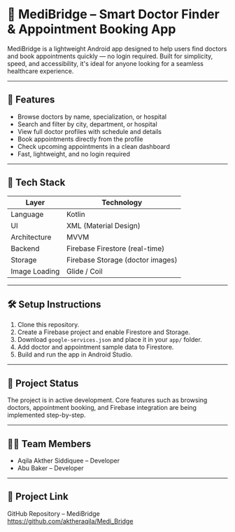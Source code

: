 # 🏥 MediBridge – Smart Doctor Finder & Appointment Booking App

MediBridge is a lightweight Android app designed to help users find doctors and book appointments quickly — no login required. Built for simplicity, speed, and accessibility, it's ideal for anyone looking for a seamless healthcare experience.

---

## 📱 Features

- Browse doctors by name, specialization, or hospital  
- Search and filter by city, department, or hospital  
- View full doctor profiles with schedule and details  
- Book appointments directly from the profile  
- Check upcoming appointments in a clean dashboard  
- Fast, lightweight, and no login required  

---

## 🔧 Tech Stack

| Layer         | Technology                     |
| ------------- | ------------------------------|
| Language      | Kotlin                        |
| UI            | XML (Material Design)          |
| Architecture  | MVVM                          |
| Backend       | Firebase Firestore (real-time)|
| Storage       | Firebase Storage (doctor images) |
| Image Loading | Glide / Coil                  |

---

## 🛠 Setup Instructions

1. Clone this repository.  
2. Create a Firebase project and enable Firestore and Storage.  
3. Download `google-services.json` and place it in your `app/` folder.  
4. Add doctor and appointment sample data to Firestore.  
5. Build and run the app in Android Studio.

---

## 🚧 Project Status

The project is in active development. Core features such as browsing doctors, appointment booking, and Firebase integration are being implemented step-by-step.

---

## 👨‍💻 Team Members

- Aqila Akther Siddiquee – Developer  
- Abu Baker – Developer  

---

## 🔗 Project Link

GitHub Repository – MediBridge  
https://github.com/aktheraqila/Medi_Bridge
